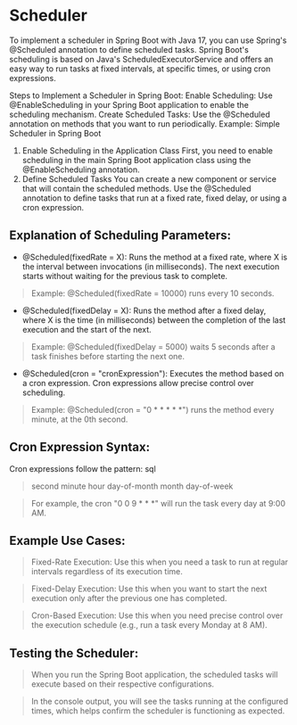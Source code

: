 # Scheduler
To implement a scheduler in Spring Boot with Java 17, you can use Spring's @Scheduled annotation to define scheduled tasks. Spring Boot's scheduling is based on Java's ScheduledExecutorService and offers an easy way to run tasks at fixed intervals, at specific times, or using cron expressions.

Steps to Implement a Scheduler in Spring Boot:
Enable Scheduling: Use @EnableScheduling in your Spring Boot application to enable the scheduling mechanism.
Create Scheduled Tasks: Use the @Scheduled annotation on methods that you want to run periodically.
Example: Simple Scheduler in Spring Boot
1. Enable Scheduling in the Application Class
   First, you need to enable scheduling in the main Spring Boot application class using the @EnableScheduling annotation.
2. Define Scheduled Tasks
   You can create a new component or service that will contain the scheduled methods. Use the @Scheduled annotation to define tasks that run at a fixed rate, fixed delay, or using a cron expression.

## Explanation of Scheduling Parameters:
* @Scheduled(fixedRate = X): Runs the method at a fixed rate, where X is the interval between invocations (in milliseconds). The next execution starts without waiting for the previous task to complete.
>Example: @Scheduled(fixedRate = 10000) runs every 10 seconds.
* @Scheduled(fixedDelay = X): Runs the method after a fixed delay, where X is the time (in milliseconds) between the completion of the last execution and the start of the next.
>Example: @Scheduled(fixedDelay = 5000) waits 5 seconds after a task finishes before starting the next one.
* @Scheduled(cron = "cronExpression"): Executes the method based on a cron expression. Cron expressions allow precise control over scheduling.
>Example: @Scheduled(cron = "0 * * * * *") runs the method every minute, at the 0th second.

## Cron Expression Syntax:
Cron expressions follow the pattern:
sql

>second minute hour day-of-month month day-of-week

>For example, the cron "0 0 9 * * *" will run the task every day at 9:00 AM.


## Example Use Cases:
> Fixed-Rate Execution: Use this when you need a task to run at regular intervals regardless of its execution time.

>Fixed-Delay Execution: Use this when you want to start the next execution only after the previous one has completed.

>Cron-Based Execution: Use this when you need precise control over the execution schedule (e.g., run a task every Monday at 8 AM).

## Testing the Scheduler:
> When you run the Spring Boot application, the scheduled tasks will execute based on their respective configurations.

> In the console output, you will see the tasks running at the configured times, which helps confirm the scheduler is functioning as expected.

